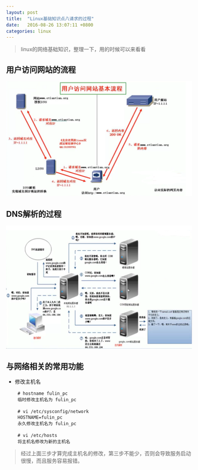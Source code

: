 ```yaml
---
layout: post
title:	"Linux基础知识点八请求的过程"
date:	2016-08-26 13:07:11 +0800
categories:	linux
---
```



> linux的网络基础知识，整理一下，用的时候可以来看看

## 用户访问网站的流程

 ![](/image/linuxNet.PNG)

## DNS解析的过程

 ![](/image/linuxDNS.PNG)

## 与网络相关的常用功能

 * 修改主机名
 
		# hostname fulin_pc
		临时修改主机名为 fulin_pc
		
		# vi /etc/sysconfig/network
		HOSTNAME=fulin_pc
		永久修改主机名为 fulin_pc

		# vi /etc/hosts
		将主机名修改为新的主机名

 > 经过上面三步才算完成主机名的修改，第三步不能少，否则会导致服务启动很慢，而且服务容易报错。